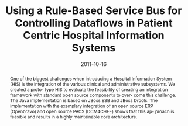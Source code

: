 ---
abstract: One of the biggest challenges when introducing a Hospital  Information System
  (HIS) is the integration of the various  clinical and administrative subsystems.
  We created a proto-  type HIS to evaluate the feasibility of creating an integration  framework
  with standard open source components to over-  come this challenge. The Java implementation
  is based on  JBoss ESB and JBoss Drools. The implementation with the  exemplary
  integration of an open source ERP (Openbravo)  and open source PACS (DCM4CHEE) shows
  that this ap-  proach is feasible and results in a highly maintainable core  architecture.
authors:
- Klaus Bayrhammer
- Thomas Grechenig
- Harald Köstinger
- Michael Fiedler
- Wolfgang Schramm
date: '2011-10-16'
featured: false
links:
- name: Publik
  url: https://publik.tuwien.ac.at/showentry.php?ID=205727&lang=2
publication_types:
- '1'
publishDate: '2011-10-16'
title: Using a Rule-Based Service Bus for Controlling Dataflows in Patient Centric
  Hospital Information Systems
url_pdf: ''
---